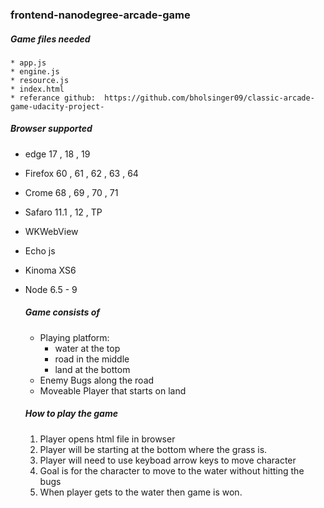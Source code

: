 
  ### frontend-nanodegree-arcade-game

   #####  Game files needed 
   ```
  * app.js
  * engine.js
  * resource.js 
  * index.html
  * referance github:  https://github.com/bholsinger09/classic-arcade-game-udacity-project-
   ```
   
   ##### Browser supported
- edge 17 , 18 , 19

- Firefox 60 , 61 , 62 , 63 , 64 

- Crome 68 , 69 , 70 , 71 

- Safaro 11.1 , 12 , TP 

- WKWebView

- Echo js

- Kinoma XS6

- Node 6.5 - 9
   
  #####  Game consists of
   - Playing platform:
      - water at the top
      - road in the middle
      - land at the bottom
   - Enemy Bugs along the road
   - Moveable Player that starts on land 
     
    
   
   
   
   #####  How to play the game 
    
     1.  Player opens html file in browser
     2.  Player will be starting at the bottom where the grass is.
     3.  Player will need to use keyboad arrow keys to move character 
     3.  Goal is for the character to move to the water without hitting the bugs 
     4.  When player gets to the water then game is won. 
     

